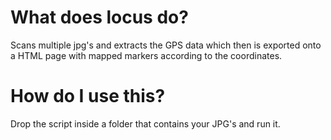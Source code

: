# What does locus do?
Scans multiple jpg's and extracts the GPS data which then is exported onto a HTML page with mapped markers according to the coordinates.

# How do I use this?
Drop the script inside a folder that contains your JPG's and run it.
